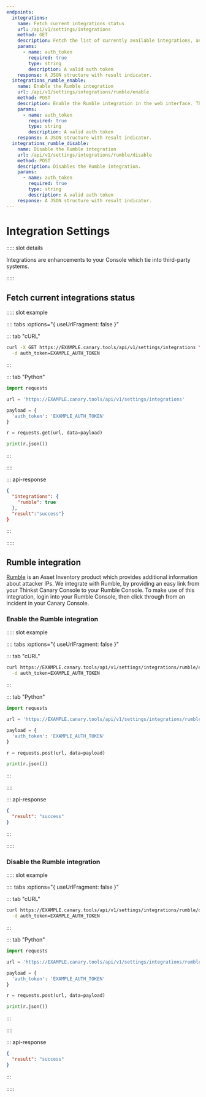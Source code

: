 ```yaml
---
endpoints:
  integrations:
    name: Fetch current integrations status
    url: /api/v1/settings/integrations
    method: GET
    description: Fetch the list of currently available integrations, and their status
    params:
      - name: auth_token
        required: true
        type: string
        description: A valid auth token
    response: A JSON structure with result indicator.
  integrations_rumble_enable:
    name: Enable the Rumble integration
    url: /api/v1/settings/integrations/rumble/enable
    method: POST
    description: Enable the Rumble integration in the web interface. This is useful for customers of Thinkst Canary and Rumble.
    params:
      - name: auth_token
        required: true
        type: string
        description: A valid auth token
    response: A JSON structure with result indicator.
  integrations_rumble_disable:
    name: Disable the Rumble integration
    url: /api/v1/settings/integrations/rumble/disable
    method: POST
    description: Disables the Rumble integration.
    params:
      - name: auth_token
        required: true
        type: string
        description: A valid auth token
    response: A JSON structure with result indicator.
---
```


# Integration Settings
 
<APIEndpoints :endpoints="$page.frontmatter.endpoints" :path="$page.regularPath">

::::: slot details

Integrations are enhancements to your Console which tie into third-party systems. 

:::::

</APIEndpoints>

## Fetch current integrations status

<APIDetails :endpoint="$page.frontmatter.endpoints.integrations">

::::: slot example

:::: tabs :options="{ useUrlFragment: false }"

::: tab "cURL"

``` bash
curl -X GET https://EXAMPLE.canary.tools/api/v1/settings/integrations \
  -d auth_token=EXAMPLE_AUTH_TOKEN 
```

:::

::: tab "Python"

``` python
import requests

url = 'https://EXAMPLE.canary.tools/api/v1/settings/integrations'

payload = {
  'auth_token': 'EXAMPLE_AUTH_TOKEN'
}

r = requests.get(url, data=payload)

print(r.json())
```

:::

::::

::: api-response
```json
{
  "integrations": {
    "rumble": true
  },
  "result":"success"}
}
```
:::

:::::

</APIDetails>

## Rumble integration

[Rumble](https://rumble.run) is an Asset Inventory product which provides additional information about attacker IPs. We integrate with Rumble, by providing an easy link from your Thinkst Canary Console to your Rumble Console. To make use of this integration, login into your Rumble Console, then click through from an incident in your Canary Console.

### Enable the Rumble integration

<APIDetails :endpoint="$page.frontmatter.endpoints.integrations_rumble_enable">

::::: slot example

:::: tabs :options="{ useUrlFragment: false }"

::: tab "cURL"

``` bash
curl https://EXAMPLE.canary.tools/api/v1/settings/integrations/rumble/enable \
  -d auth_token=EXAMPLE_AUTH_TOKEN 
```

:::

::: tab "Python"

``` python
import requests

url = 'https://EXAMPLE.canary.tools/api/v1/settings/integrations/rumble/enable'

payload = {
  'auth_token': 'EXAMPLE_AUTH_TOKEN'
}

r = requests.post(url, data=payload)

print(r.json())
```

:::

::::

::: api-response
```json
{
  "result": "success"
}
```
:::

:::::

</APIDetails>

### Disable the Rumble integration

<APIDetails :endpoint="$page.frontmatter.endpoints.integrations_rumble_disable">

::::: slot example

:::: tabs :options="{ useUrlFragment: false }"

::: tab "cURL"

``` bash
curl https://EXAMPLE.canary.tools/api/v1/settings/integrations/rumble/disable \
  -d auth_token=EXAMPLE_AUTH_TOKEN 
```

:::

::: tab "Python"

``` python
import requests

url = 'https://EXAMPLE.canary.tools/api/v1/settings/integrations/rumble/disable'

payload = {
  'auth_token': 'EXAMPLE_AUTH_TOKEN'
}

r = requests.post(url, data=payload)

print(r.json())
```

:::

::::

::: api-response
```json
{
  "result": "success"
}
```
:::

:::::

</APIDetails>
